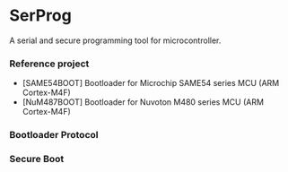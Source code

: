 # SerProg
A serial and secure programming tool for microcontroller.

### Reference project
- [SAME54BOOT]
  Bootloader for Microchip SAME54 series MCU (ARM Cortex-M4F)
- [NuM487BOOT]
  Bootloader for Nuvoton M480 series MCU (ARM Cortex-M4F)

### Bootloader Protocol

### Secure Boot
